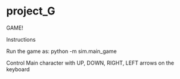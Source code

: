 # project_G
GAME!

Instructions

Run the game as:
    python -m sim.main_game

Control Main character with UP, DOWN, RIGHT, LEFT arrows on the keyboard
